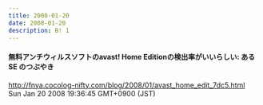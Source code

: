 ```yaml
---
title: 2008-01-20
date: 2008-01-20
description: B! 1
---
```


#### 無料アンチウィルスソフトのavast! Home Editionの検出率がいいらしい: ある SE のつぶやき
http://fnya.cocolog-nifty.com/blog/2008/01/avast_home_edit_7dc5.html<br>
Sun Jan 20 2008 19:36:45 GMT+0900 (JST)<br>


